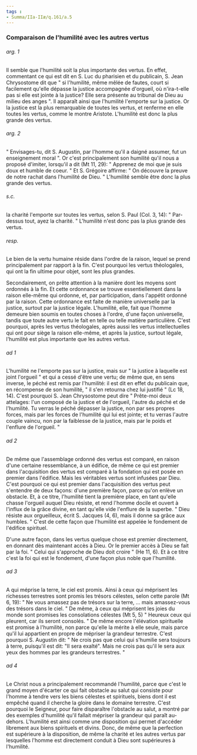 ```yaml
---
tags : 
- Summa/IIa-IIæ/q.161/a.5
---
```


### Comparaison de l'humilité avec les autres vertus

###### arg. 1
Il semble que l'humilité soit la plus importante des vertus. En effet, commentant ce qui est dit en S. Luc du pharisien et du publicain, S. Jean Chrysostome dit que " si l'humilité, même mêlée de fautes, court si facilement qu'elle dépasse la justice accompagnée d'orgueil, où n'ira-t-elle pas si elle est jointe à la justice? Elle sera présente au tribunal de Dieu au milieu des anges ". Il apparaît ainsi que l'humilité l'emporte sur la justice. Or la justice est la plus remarquable de toutes les vertus, et renferme en elle toutes les vertus, comme le montre Aristote. L'humilité est donc la plus grande des vertus. 

###### arg. 2
" Envisages-tu, dit S. Augustin, par l'homme qu'il a daigné assumer, fut un enseignement moral ". Or c'est principalement son humilité qu'il nous a proposé d'imiter, lorsqu'il a dit (Mt 11, 29): " Apprenez de moi que je suis doux et humble de coeur. " Et S. Grégoire affirme: " On découvre la preuve de notre rachat dans l'humilité de Dieu. " L'humilité semble être donc la plus grande des vertus. 

###### s.c.
la charité l'emporte sur toutes les vertus, selon S. Paul (Col. 3, 14): " Par-dessus tout, ayez la charité. " L'humilité n'est donc pas la plus grande des vertus. 

###### resp.
Le bien de la vertu humaine réside dans l'ordre de la raison, lequel se prend principalement par rapport à la fin. C'est pourquoi les vertus théologales, qui ont la fin ultime pour objet, sont les plus grandes. 

Secondairement, on prête attention à la manière dont les moyens sont ordonnés à la fin. Et cette ordonnance se trouve essentiellement dans la raison elle-même qui ordonne, et, par participation, dans l'appétit ordonné par la raison. Cette ordonnance est faite de manière universelle par la justice, surtout par la justice légale. L'humilité, elle, fait que l'homme demeure bien soumis en toutes choses à l'ordre, d'une façon universelle, tandis que toute autre vertu le fait en telle ou telle matière particulière. C'est pourquoi, après les vertus théologales, après aussi les vertus intellectuelles qui ont pour siège la raison elle-même, et après la justice, surtout légale, l'humilité est plus importante que les autres vertus. 

###### ad 1
L'humilité ne l'emporte pas sur la justice, mais sur " la justice à laquelle est joint l'orgueil " et qui a cessé d'être une vertu; de même que, en sens inverse, le péché est remis par l'humilité: il est dit en effet du publicain que, en récompense de son humilité, " il s'en retourna chez lui justifié " (Lc 18, 14). C'est pourquoi S. Jean Chrysostome peut dire " Prête-moi deux attelages: l'un composé de la justice et de l'orgueil, l'autre du péché et de l'humilité. Tu verras le péché dépasser la justice, non par ses propres forces, mais par les forces de l'humilité qui lui est jointe; et tu verras l'autre couple vaincu, non par la faiblesse de la justice, mais par le poids et l'enflure de l'orgueil. " 

###### ad 2
De même que l'assemblage ordonné des vertus est comparé, en raison d'une certaine ressemblance, à un édifice, de même ce qui est premier dans l'acquisition des vertus est comparé à la fondation qui est posée en premier dans l'édifice. Mais les véritables vertus sont infusées par Dieu. C'est pourquoi ce qui est premier dans l'acquisition des vertus peut s'entendre de deux façons: d'une première façon, parce qu'on enlève un obstacle. Et, à ce titre, l'humilité tient la première place, en tant qu'elle chasse l'orgueil auquel Dieu résiste, et rend l'homme docile et ouvert à l'influx de la grâce divine, en tant qu'elle vide l'enflure de la superbe. " Dieu résiste aux orgueilleux, écrit S. Jacques (4, 6), mais il donne sa grâce aux humbles. " C'est de cette façon que l'humilité est appelée le fondement de l'édifice spirituel. 

D'une autre façon, dans les vertus quelque chose est premier directement, en donnant dès maintenant accès à Dieu. Or le premier accès à Dieu se fait par la foi. " Celui qui s'approche de Dieu doit croire " (He 11, 6). Et à ce titre c'est la foi qui est le fondement, d'une façon plus noble que l'humilité. 

###### ad 3
A qui méprise la terre, le ciel est promis. Ainsi à ceux qui méprisent les richesses terrestres sont promis les trésors célestes, selon cette parole (Mt 6, 19): " Ne vous amassez pas de trésors sur la terre, ... mais amassez-vous des trésors dans le ciel. " De même, à ceux qui méprisent les joies du monde sont promises les consolations célestes (Mt 5, 5) " Heureux ceux qui pleurent, car ils seront consolés. " De même encore l'élévation spirituelle est promise à l'humilité, non parce qu'elle la mérite à elle seule, mais parce qu'il lui appartient en propre de mépriser la grandeur terrestre. C'est pourquoi S. Augustin dit: " Ne crois pas que celui qui s'humilie sera toujours à terre, puisqu'il est dit: "Il sera exalté". Mais ne crois pas qu'il le sera aux yeux des hommes par les grandeurs terrestres. " 

###### ad 4
Le Christ nous a principalement recommandé l'humilité, parce que c'est le grand moyen d'écarter ce qui fait obstacle au salut qui consiste pour l'homme à tendre vers les biens célestes et spirituels, biens dont il est empêché quand il cherche la gloire dans le domaine terrestre. C'est pourquoi le Seigneur, pour faire disparaître l'obstacle au salut, a montré par des exemples d'humilité qu'il fallait mépriser la grandeur qui paraît au-dehors. L'humilité est ainsi comme une disposition qui permet d'accéder librement aux biens spirituels et divins. Donc, de même que la perfection est supérieure à la disposition, de même la charité et les autres vertus par lesquelles l'homme est directement conduit à Dieu sont supérieures à l'humilité. 

